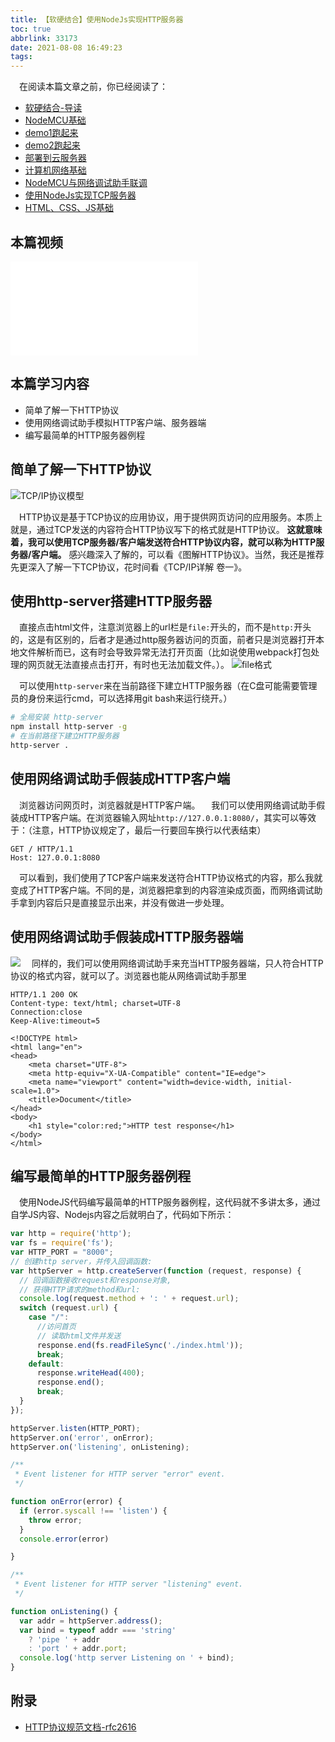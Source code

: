 ```yaml
---
title: 【软硬结合】使用NodeJs实现HTTP服务器
toc: true
abbrlink: 33173
date: 2021-08-08 16:49:23
tags:
---
```


&emsp;在阅读本篇文章之前，你已经阅读了：
- [软硬结合-导读](/posts/44755)
- [NodeMCU基础](/posts/31494)
- [demo1跑起来](/posts/64786/)
- [demo2跑起来](/posts/64786/)
- [部署到云服务器](/posts/31687/)
- [计算机网络基础](/posts/37707)
- [NodeMCU与网络调试助手联调](/posts/7602)
- [使用NodeJs实现TCP服务器](/posts/58215)
- [HTML、CSS、JS基础](/posts/54080)

## 本篇视频
<iframe src="//player.bilibili.com/player.html?aid=462062924&bvid=BV16L411n7Pi&cid=379908862&page=10" scrolling="no" border="0" frameborder="no" framespacing="0" allowfullscreen="true" class="bilibili-video"> </iframe>

## 本篇学习内容
- 简单了解一下HTTP协议
- 使用网络调试助手模拟HTTP客户端、服务器端
- 编写最简单的HTTP服务器例程


## 简单了解一下HTTP协议
![TCP/IP协议模型](/blog/blog_images/TCP-IP协议模型.webp)

&emsp;HTTP协议是基于TCP协议的应用协议，用于提供网页访问的应用服务。本质上就是，通过TCP发送的内容符合HTTP协议写下的格式就是HTTP协议。 __这就意味着，我可以使用TCP服务器/客户端发送符合HTTP协议内容，就可以称为HTTP服务器/客户端。__ 感兴趣深入了解的，可以看《图解HTTP协议》。当然，我还是推荐先更深入了解一下TCP协议，花时间看《TCP/IP详解 卷一》。

## 使用http-server搭建HTTP服务器
&emsp;直接点击html文件，注意浏览器上的url栏是`file:`开头的，而不是`http:`开头的，这是有区别的，后者才是通过http服务器访问的页面，前者只是浏览器打开本地文件解析而已，这有时会导致异常无法打开页面（比如说使用webpack打包处理的网页就无法直接点击打开，有时也无法加载文件。）。
![file格式](/blog/blog_images/file格式.webp)

&emsp;可以使用`http-server`来在当前路径下建立HTTP服务器（在C盘可能需要管理员的身份来运行cmd，可以选择用git bash来运行绕开。）
```bash
# 全局安装 http-server
npm install http-server -g
# 在当前路径下建立HTTP服务器
http-server .
```

## 使用网络调试助手假装成HTTP客户端
&emsp;浏览器访问网页时，浏览器就是HTTP客户端。
&emsp;我们可以使用网络调试助手假装成HTTP客户端。在浏览器输入网址`http://127.0.0.1:8080/`，其实可以等效于：（注意，HTTP协议规定了，最后一行要回车换行以代表结束）
```
GET / HTTP/1.1
Host: 127.0.0.1:8080

```

&emsp;可以看到，我们使用了TCP客户端来发送符合HTTP协议格式的内容，那么我就变成了HTTP客户端。不同的是，浏览器把拿到的内容渲染成页面，而网络调试助手拿到内容后只是直接显示出来，并没有做进一步处理。

## 使用网络调试助手假装成HTTP服务器端
![](/blog/blog_images/网络调试助手假装成HTTP客户端.gif)
&emsp;同样的，我们可以使用网络调试助手来充当HTTP服务器端，只人符合HTTP协议的格式内容，就可以了。浏览器也能从网络调试助手那里

```
HTTP/1.1 200 OK
Content-type: text/html; charset=UTF-8
Connection:close
Keep-Alive:timeout=5

<!DOCTYPE html>
<html lang="en">
<head>
    <meta charset="UTF-8">
    <meta http-equiv="X-UA-Compatible" content="IE=edge">
    <meta name="viewport" content="width=device-width, initial-scale=1.0">
    <title>Document</title>
</head>
<body>
    <h1 style="color:red;">HTTP test response</h1>
</body>
</html>

```

## 编写最简单的HTTP服务器例程
&emsp;使用NodeJS代码编写最简单的HTTP服务器例程，这代码就不多讲太多，通过自学JS内容、Nodejs内容之后就明白了，代码如下所示：
```js
var http = require('http');
var fs = require('fs');
var HTTP_PORT = "8000";
// 创建http server，并传入回调函数:
var httpServer = http.createServer(function (request, response) {
  // 回调函数接收request和response对象,
  // 获得HTTP请求的method和url:
  console.log(request.method + ': ' + request.url);
  switch (request.url) {
    case "/":
      //访问首页
      // 读取html文件并发送
      response.end(fs.readFileSync('./index.html'));
      break;
    default:
      response.writeHead(400);
      response.end();
      break;
  }
});

httpServer.listen(HTTP_PORT);
httpServer.on('error', onError);
httpServer.on('listening', onListening);

/**
 * Event listener for HTTP server "error" event.
 */

function onError(error) {
  if (error.syscall !== 'listen') {
    throw error;
  }
  console.error(error)

}

/**
 * Event listener for HTTP server "listening" event.
 */

function onListening() {
  var addr = httpServer.address();
  var bind = typeof addr === 'string'
    ? 'pipe ' + addr
    : 'port ' + addr.port;
  console.log('http server Listening on ' + bind);
}
```


## 附录
- [HTTP协议规范文档-rfc2616](https://tools.ietf.org/html/rfc2616)

